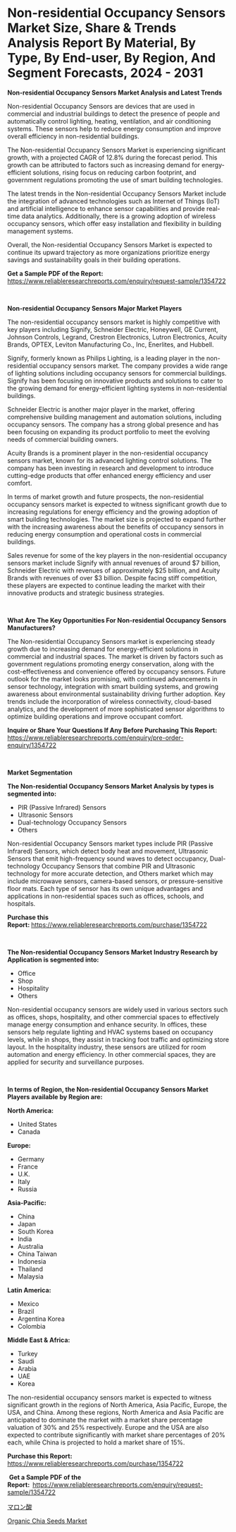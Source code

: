 <p><h1>Non-residential Occupancy Sensors Market Size, Share & Trends Analysis Report By Material, By Type, By End-user, By Region, And Segment Forecasts, 2024 - 2031</h1></p><p><strong>Non-residential Occupancy Sensors Market Analysis and Latest Trends</strong></p>
<p><p>Non-residential Occupancy Sensors are devices that are used in commercial and industrial buildings to detect the presence of people and automatically control lighting, heating, ventilation, and air conditioning systems. These sensors help to reduce energy consumption and improve overall efficiency in non-residential buildings.</p><p>The Non-residential Occupancy Sensors Market is experiencing significant growth, with a projected CAGR of 12.8% during the forecast period. This growth can be attributed to factors such as increasing demand for energy-efficient solutions, rising focus on reducing carbon footprint, and government regulations promoting the use of smart building technologies.</p><p>The latest trends in the Non-residential Occupancy Sensors Market include the integration of advanced technologies such as Internet of Things (IoT) and artificial intelligence to enhance sensor capabilities and provide real-time data analytics. Additionally, there is a growing adoption of wireless occupancy sensors, which offer easy installation and flexibility in building management systems.</p><p>Overall, the Non-residential Occupancy Sensors Market is expected to continue its upward trajectory as more organizations prioritize energy savings and sustainability goals in their building operations.</p></p>
<p><strong>Get a Sample PDF of the Report:&nbsp;</strong> <a href="https://www.reliableresearchreports.com/enquiry/request-sample/1354722">https://www.reliableresearchreports.com/enquiry/request-sample/1354722</a></p>
<p>&nbsp;</p>
<p><strong>Non-residential Occupancy Sensors Major Market Players</strong></p>
<p><p>The non-residential occupancy sensors market is highly competitive with key players including Signify, Schneider Electric, Honeywell, GE Current, Johnson Controls, Legrand, Crestron Electronics, Lutron Electronics, Acuity Brands, OPTEX, Leviton Manufacturing Co., Inc, Enerlites, and Hubbell.</p><p>Signify, formerly known as Philips Lighting, is a leading player in the non-residential occupancy sensors market. The company provides a wide range of lighting solutions including occupancy sensors for commercial buildings. Signify has been focusing on innovative products and solutions to cater to the growing demand for energy-efficient lighting systems in non-residential buildings.</p><p>Schneider Electric is another major player in the market, offering comprehensive building management and automation solutions, including occupancy sensors. The company has a strong global presence and has been focusing on expanding its product portfolio to meet the evolving needs of commercial building owners.</p><p>Acuity Brands is a prominent player in the non-residential occupancy sensors market, known for its advanced lighting control solutions. The company has been investing in research and development to introduce cutting-edge products that offer enhanced energy efficiency and user comfort.</p><p>In terms of market growth and future prospects, the non-residential occupancy sensors market is expected to witness significant growth due to increasing regulations for energy efficiency and the growing adoption of smart building technologies. The market size is projected to expand further with the increasing awareness about the benefits of occupancy sensors in reducing energy consumption and operational costs in commercial buildings.</p><p>Sales revenue for some of the key players in the non-residential occupancy sensors market include Signify with annual revenues of around $7 billion, Schneider Electric with revenues of approximately $25 billion, and Acuity Brands with revenues of over $3 billion. Despite facing stiff competition, these players are expected to continue leading the market with their innovative products and strategic business strategies.</p></p>
<p>&nbsp;</p>
<p><strong>What Are The Key Opportunities For Non-residential Occupancy Sensors Manufacturers?</strong></p>
<p><p>The Non-residential Occupancy Sensors market is experiencing steady growth due to increasing demand for energy-efficient solutions in commercial and industrial spaces. The market is driven by factors such as government regulations promoting energy conservation, along with the cost-effectiveness and convenience offered by occupancy sensors. Future outlook for the market looks promising, with continued advancements in sensor technology, integration with smart building systems, and growing awareness about environmental sustainability driving further adoption. Key trends include the incorporation of wireless connectivity, cloud-based analytics, and the development of more sophisticated sensor algorithms to optimize building operations and improve occupant comfort.</p></p>
<p><strong>Inquire or Share Your Questions If Any Before Purchasing This Report:</strong> <a href="https://www.reliableresearchreports.com/enquiry/pre-order-enquiry/1354722">https://www.reliableresearchreports.com/enquiry/pre-order-enquiry/1354722</a></p>
<p>&nbsp;</p>
<p><strong>Market Segmentation</strong></p>
<p><strong>The Non-residential Occupancy Sensors Market Analysis by types is segmented into:</strong></p>
<p><ul><li>PIR (Passive Infrared) Sensors</li><li>Ultrasonic Sensors</li><li>Dual-technology Occupancy Sensors</li><li>Others</li></ul></p>
<p><p>Non-residential Occupancy Sensors market types include PIR (Passive Infrared) Sensors, which detect body heat and movement, Ultrasonic Sensors that emit high-frequency sound waves to detect occupancy, Dual-technology Occupancy Sensors that combine PIR and Ultrasonic technology for more accurate detection, and Others market which may include microwave sensors, camera-based sensors, or pressure-sensitive floor mats. Each type of sensor has its own unique advantages and applications in non-residential spaces such as offices, schools, and hospitals.</p></p>
<p><strong>Purchase this Report:&nbsp;</strong><a href="https://www.reliableresearchreports.com/purchase/1354722">https://www.reliableresearchreports.com/purchase/1354722</a></p>
<p>&nbsp;</p>
<p><strong>The Non-residential Occupancy Sensors Market Industry Research by Application is segmented into:</strong></p>
<p><ul><li>Office</li><li>Shop</li><li>Hospitality</li><li>Others</li></ul></p>
<p><p>Non-residential occupancy sensors are widely used in various sectors such as offices, shops, hospitality, and other commercial spaces to effectively manage energy consumption and enhance security. In offices, these sensors help regulate lighting and HVAC systems based on occupancy levels, while in shops, they assist in tracking foot traffic and optimizing store layout. In the hospitality industry, these sensors are utilized for room automation and energy efficiency. In other commercial spaces, they are applied for security and surveillance purposes.</p></p>
<p>&nbsp;</p>
<p><strong>In terms of Region, the Non-residential Occupancy Sensors Market Players available by Region are:</strong></p>
<p>
    <p> <strong> North America: </strong>
        <ul>
            <li>United States</li>
            <li>Canada</li>
        </ul>
        </p> 
    <p> <strong> Europe: </strong>
        <ul>
            <li>Germany</li>
            <li>France</li>
            <li>U.K.</li>
            <li>Italy</li>
            <li>Russia</li>
        </ul>
        </p> 
    <p> <strong> Asia-Pacific: </strong>
        <ul>
            <li>China</li>
            <li>Japan</li>
            <li>South Korea</li>
            <li>India</li>
            <li>Australia</li>
            <li>China Taiwan</li>
            <li>Indonesia</li>
            <li>Thailand</li>
            <li>Malaysia</li>
        </ul>
        </p> 
    <p> <strong> Latin America: </strong>
        <ul>
            <li>Mexico</li>
            <li>Brazil</li>
            <li>Argentina Korea</li>
            <li>Colombia</li>
        </ul>
        </p> 
    <p> <strong> Middle East & Africa: </strong>
        <ul>
            <li>Turkey</li>
            <li>Saudi</li>
            <li>Arabia</li>
            <li>UAE</li>
            <li>Korea</li>
        </ul>
    </p>
    </p>
<p><p>The non-residential occupancy sensors market is expected to witness significant growth in the regions of North America, Asia Pacific, Europe, the USA, and China. Among these regions, North America and Asia Pacific are anticipated to dominate the market with a market share percentage valuation of 30% and 25% respectively. Europe and the USA are also expected to contribute significantly with market share percentages of 20% each, while China is projected to hold a market share of 15%.</p></p>
<p><strong>Purchase this Report: </strong><a href="https://www.reliableresearchreports.com/purchase/1354722">https://www.reliableresearchreports.com/purchase/1354722</a></p>
<p>&nbsp;<strong>Get a Sample PDF of the Report:&nbsp;&nbsp;</strong><a href="https://www.reliableresearchreports.com/enquiry/request-sample/1354722">https://www.reliableresearchreports.com/enquiry/request-sample/1354722</a></p>
<p><strong></strong></p>
<p><p><a href="https://medium.com/@jasoniller59/%E3%83%9E%E3%83%AD%E3%83%B3%E9%85%B8%E5%B8%82%E5%A0%B4%E3%83%AC%E3%83%9D%E3%83%BC%E3%83%88%E3%81%AF-%E3%81%93%E3%81%AE%E5%B8%82%E5%A0%B4%E3%81%AE%E6%9C%80%E6%96%B0%E3%81%AE%E3%83%88%E3%83%AC%E3%83%B3%E3%83%89%E3%81%A8%E6%88%90%E9%95%B7%E6%A9%9F%E4%BC%9A%E3%82%92%E6%98%8E%E3%82%89%E3%81%8B%E3%81%AB%E3%81%97%E3%81%A6%E3%81%84%E3%81%BE%E3%81%99-0bc3af99d136">マロン酸</a></p><p><a href="https://natural-crush-b99.notion.site/Insights-into-Organic-Chia-Seeds-Market-Size-Analysing-Market-Share-Trends-and-Growth-from-2024-t-e9c720a28e46433b95afe2209ce4965a">Organic Chia Seeds Market</a></p></p>